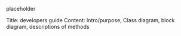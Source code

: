 placeholder

Title: developers guide
Content: Intro/purpose, Class diagram, block diagram, descriptions of methods
